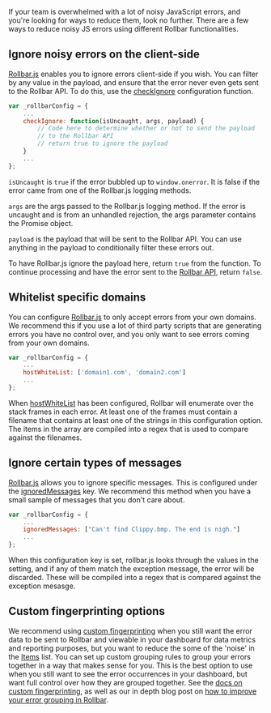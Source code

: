 If your team is overwhelmed with a lot of noisy JavaScript errors, and you're looking for ways to reduce them, look no further. There are a few ways to reduce noisy JS errors using different Rollbar functionalities. 

## Ignore noisy errors on the client-side

[Rollbar.js](/docs/notifier/rollbar.js/) enables you to ignore errors client-side if you wish. You can filter by any value in the payload, and ensure that the error never even gets sent to the Rollbar API. To do this, use the [checkIgnore](/docs/notifier/rollbar.js/#context-1) configuration function.

```js
var _rollbarConfig = {
    ...
    checkIgnore: function(isUncaught, args, payload) {
        // Code here to determine whether or not to send the payload
        // to the Rollbar API
        // return true to ignore the payload
    }
    ...
};
```

`isUncaught` is `true` if the error bubbled up to `window.onerror`. It is false if the error came from
one of the Rollbar.js logging methods.

`args` are the args passed to the Rollbar.js logging method. If the error is uncaught and is
from an unhandled rejection, the args parameter contains the Promise object.

`payload` is the payload that will be sent to the Rollbar API. You can use anything in the
payload to conditionally filter these errors out.

To have Rollbar.js ignore the payload here, return `true` from the function. To continue processing and have the error sent to the [Rollbar API](/docs/api/), return `false`.

## Whitelist specific domains

You can configure [Rollbar.js](/docs/notifier/rollbar.js/) to only accept errors
from your own domains. We recommend this if you use a lot of third party scripts that are generating errors you have no control over, and
you only want to see errors coming from your own domains. 

```js
var _rollbarConfig = {
    ...
    hostWhiteList: ['domain1.com', 'domain2.com']
    ...
};
```

When [hostWhiteList](/docs/notifier/rollbar.js/#context-1) has been configured, Rollbar will
enumerate over the stack frames in each error. At
least one of the frames must contain a filename that contains at least one of the strings in this
configuration option. The items in the array are compiled into a regex that is used to compare
against the filenames. 

## Ignore certain types of messages

[Rollbar.js](/docs/notifier/rollbar.js/) allows you to ignore specific messages. This is
configured under the [ignoredMessages](/docs/notifier/rollbar.js/#ignoring-specific-exception-messages)
key. We recommend this method when you have a small sample of messages that you don't care about.

```js
var _rollbarConfig = {
    ...
    ignoredMessages: ["Can't find Clippy.bmp. The end is nigh."]
    ...
};
```

When this configuration key is set, rollbar.js looks through the values in the setting, and if any
of them match the exception message, the error will be discarded. These will be compiled into
a regex that is compared against the exception mesasge.

## Custom fingerprinting options

We recommend using [custom fingerprinting](/docs/custom-grouping/) when you still want the error data to be sent to
Rollbar and viewable in your dashboard for data metrics and reporting purposes, but you want to
reduce the some of the 'noise' in the [Items](/features/) list. You can set up custom grouping rules to group your
errors together in a way that makes sense for you. This is the best option to use when you still
want to see the error occurrences in your dashboard, but want full control over how they are grouped
together. See the [docs on custom fingerprinting](/docs/custom-grouping/), as well as our in depth blog post on
[how to improve your error grouping in Rollbar](/blog/error-grouping-tutorial).

